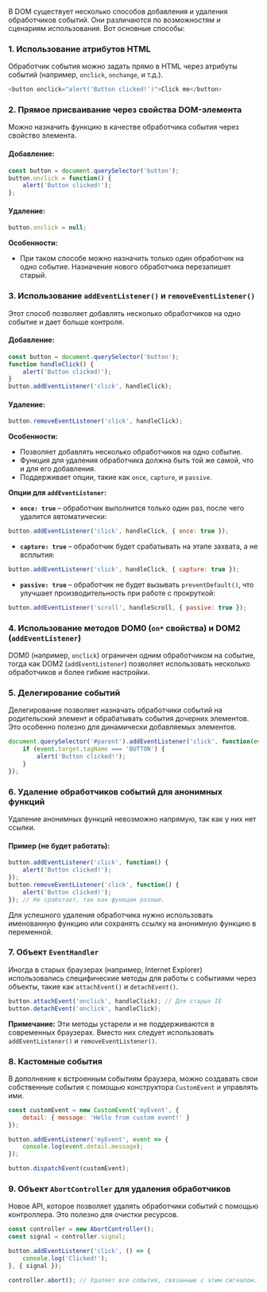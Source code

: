 В DOM существует несколько способов добавления и удаления обработчиков событий. Они различаются по возможностям и сценариям использования. Вот основные способы:

### 1. Использование атрибутов HTML

Обработчик события можно задать прямо в HTML через атрибуты событий (например, `onclick`, `onchange`, и т.д.).

```js
<button onclick="alert('Button clicked!')">Click me</button>
```
### 2. Прямое присваивание через свойства DOM-элемента

Можно назначить функцию в качестве обработчика события через свойство элемента.
#### Добавление:

```js
const button = document.querySelector('button');
button.onclick = function() {
    alert('Button clicked!');
};
```

#### Удаление:

```js
button.onclick = null;
```

**Особенности:**

- При таком способе можно назначить только один обработчик на одно событие. Назначение нового обработчика перезапишет старый.

### 3. Использование `addEventListener()` и `removeEventListener()`

Этот способ позволяет добавлять несколько обработчиков на одно событие и дает больше контроля.

#### Добавление:

```js
const button = document.querySelector('button');
function handleClick() {
    alert('Button clicked!');
}
button.addEventListener('click', handleClick);
```
#### Удаление:

```js
button.removeEventListener('click', handleClick);
```

**Особенности:**

- Позволяет добавлять несколько обработчиков на одно событие.
- Функция для удаления обработчика должна быть той же самой, что и для его добавления.
- Поддерживает опции, такие как `once`, `capture`, и `passive`.

**Опции для `addEventListener`:**

- **`once: true`** – обработчик выполнится только один раз, после чего удалится автоматически:

```js
button.addEventListener('click', handleClick, { once: true });
```
    
- **`capture: true`** – обработчик будет срабатывать на этапе захвата, а не всплытия:

```js
button.addEventListener('click', handleClick, { capture: true });
```
  
- **`passive: true`** – обработчик не будет вызывать `preventDefault()`, что улучшает производительность при работе с прокруткой:

```js
button.addEventListener('scroll', handleScroll, { passive: true });
```

### 4. Использование методов DOM0 (`on*` свойства) и DOM2 (`addEventListener`)

DOM0 (например, `onclick`) ограничен одним обработчиком на событие, тогда как DOM2 (`addEventListener`) позволяет использовать несколько обработчиков и более гибкие настройки.

### 5. Делегирование событий

Делегирование позволяет назначать обработчики событий на родительский элемент и обрабатывать события дочерних элементов. Это особенно полезно для динамически добавляемых элементов.

```js
document.querySelector('#parent').addEventListener('click', function(event) {
    if (event.target.tagName === 'BUTTON') {
        alert('Button clicked!');
    }
});
```

### 6. Удаление обработчиков событий для анонимных функций

Удаление анонимных функций невозможно напрямую, так как у них нет ссылки.

#### Пример (не будет работать):

```js
button.addEventListener('click', function() {
    alert('Button clicked!');
});
button.removeEventListener('click', function() {
    alert('Button clicked!');
}); // Не сработает, так как функции разные.
```

Для успешного удаления обработчика нужно использовать именованную функцию или сохранять ссылку на анонимную функцию в переменной.

### 7. **Объект `EventHandler`**

Иногда в старых браузерах (например, Internet Explorer) использовались специфические методы для работы с событиями через объекты, такие как `attachEvent()` и `detachEvent()`.

```js
button.attachEvent('onclick', handleClick); // Для старых IE
button.detachEvent('onclick', handleClick);
```

**Примечание:** Эти методы устарели и не поддерживаются в современных браузерах. Вместо них следует использовать `addEventListener()` и `removeEventListener()`.


### 8. **Кастомные события**

В дополнение к встроенным событиям браузера, можно создавать свои собственные события с помощью конструктора `CustomEvent` и управлять ими.

```js
const customEvent = new CustomEvent('myEvent', {
    detail: { message: 'Hello from custom event!' }
});

button.addEventListener('myEvent', event => {
    console.log(event.detail.message);
});

button.dispatchEvent(customEvent);
```

### 9. **Объект `AbortController` для удаления обработчиков**

Новое API, которое позволяет удалять обработчики событий с помощью контроллера. Это полезно для очистки ресурсов.

```js
const controller = new AbortController();
const signal = controller.signal;

button.addEventListener('click', () => {
    console.log('Clicked!');
}, { signal });

controller.abort(); // Удаляет все события, связанные с этим сигналом.

```